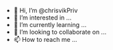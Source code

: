 - 👋 Hi, I’m @chrisvikPriv
- 👀 I’m interested in ...
- 🌱 I’m currently learning ...
- 💞️ I’m looking to collaborate on ...
- 📫 How to reach me ...

<!---
chrisvikPriv/chrisvikPriv is a ✨ special ✨ repository because its `README.md` (this file) appears on your GitHub profile.
You can click the Preview link to take a look at your changes.
--->
